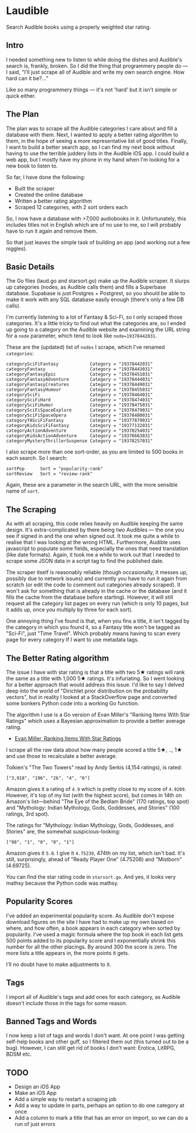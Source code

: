 # Laudible

Search Audible books using a properly weighted star rating.

## Intro

I needed something new to listen to while doing the dishes and Audible's search is, frankly, broken. So I did the thing that programmery people do — I said, "I'll just scrape all of Audible and write my own search engine. How hard can it be?…"

Like so many programmery things — it's not 'hard' but it isn't simple or quick either.

## The Plan

The plan was to scrape all the Audible categories I care about and fill a database with them. Next, I wanted to apply a better rating algorithm to them, in the hope of seeing a more representative list of good titles. Finally, I want to build a better search app, so I can find my next book without having to use the terrible juddery lists in the Audible iOS app. I could build a web app, but I mostly have my phone in my hand when I'm looking for a new book to listen to.

So far, I have done the following:

- Built the scraper
- Created the online database
- Written a better rating algorithm
- Scraped 12 categories, with 2 sort orders each

So, I now have a database with >7,000 audiobooks in it. Unfortunately, this includes titles not in English which are of no use to me, so I will probably have to run it again and remove them.

So that just leaves the simple task of building an app (and working out a few niggles).

## Basic Details

The Go files (laud.go and starsort.go) make up the Audible scraper. It slurps up categories (nodes, as Audible calls them) and fills a Superbase database. Supabase is just Postgres + Postgrest, so you should be able to make it work with any SQL database easily enough (there's only a few DB calls).

I'm currently listening to a lot of Fantasy & Sci-Fi, so I only scraped those categories. It's a little tricky to find out what the categories are, so I ended up going to a category on the Audible website and examining the URL string for a `node` parameter, which tend to look like `node=19378442031`.

These are the (updated) list of `nodes` I scrape, which I've renamed `categories`:

	categorySciFiFantasy            Category = "19378442031"
	categoryFantasy                 Category = "19378443031"
	categoryFantasyEpic             Category = "19378451031"
	categoryFantasyAdventure        Category = "19378444031"
	categoryFantasyCreatures        Category = "19378449031"
	categoryFantasyHumour           Category = "19378455031"
	categorySciFi                   Category = "19378464031"
	categorySciFiHard               Category = "19378474031"
	categorySciFiHumor              Category = "19378475031"
	categorySciFiSpaceExplore       Category = "19378479031"
	categorySciFiSpaceOpera         Category = "19378480031"
	categoryYASciFiFantasy          Category = "19377879031"
	categoryKidsSciFiFantasy        Category = "19377132031"
	categoryActionAdventure         Category = "19378254031"
	categoryKidsActionAdventure     Category = "19376663031"
	categoryMysteryThrillerSuspense Category = "19378257031"

I also scrape more than one sort-order, as you are limited to 500 books in each search. So I search:

	sortPop      Sort = "popularity-rank"
	sortReview   Sort = "review-rank"

Again, these are a parameter in the search URL, with the more sensible name of `sort`.

## The Scraping

As with all scraping, this code relies heavily on Audible keeping the same design. It's extra-complicated by there being two Audibles — the one you see if signed in and the one when signed out. It took me quite a while to realise that I was looking at the wrong HTML. Furthermore, Audible uses javascript to populate some fields, especially the ones that need translation (like date formats). Again, it took me a while to work out that I needed to scrape some JSON data in a script tag to find the published date.

The scraper itself is reasonably reliable (though occasionally, it messes up, possibly due to network issues) and currently you have to run it again from scratch (or edit the code to comment out categories already scraped). It won't ask for something that is already in the cache or the database (and it fills the cache from the database before starting). However, it will still request all the category list pages on every run (which is only 10 pages, but it adds up, once you multiply by three for each sort).

One annoying thing I've found is that, when you fins a title, it isn't tagged by the category in which you found it, so a Fantasy title won't be tagged as "Sci-Fi", just "Time Travel". Which probably means having to scan every page for every category If I want to use metadata tags.

## The Better Rating algorithm

The issue I have with star rating is that a title with two 5★ ratings will rank the same as a title with 1,000 5★ ratings. It's infuriating. So I went looking for a better approach that would address this issue. I'd like to say I delved deep into the world of "Dirichlet prior distribution on the probability vectors", but in reality I looked at a StackOverflow page and converted some bonkers Python code into a working Go function.

The algorithm I use is a Go version of Evan Miller's "Ranking Items With Star Ratings" which uses a Bayesian approximation to provide a better average rating.

- [Evan Miller, Ranking Items With Star Ratings](http://www.evanmiller.org/ranking-items-with-star-ratings.html)

I scrape all the raw data about how many people scored a title 5★, .., 1★ and use those to recalculate a better average.

Tolkien's "The Two Towers" read by Andy Serkis (4,154 ratings), is rated:

	["3,918", "196", "26", "4", "6"]

Amazon gives it a rating of `4.9` which is pretty close to my score of `4.9209`. However, it's top of my list (with the highest score), but comes in 14th on Amazon's list—behind "The Eye of the Bedlam Bride" (170 ratings, top spot) and "Mythology: Indian Mythology, Gods, Goddesses, and Stories" (100 ratings, 3rd spot).

The ratings for "Mythology: Indian Mythology, Gods, Goddesses, and Stories" are, the somewhat suspicious-looking:

	["98", "1", "0", "0", "1"]

Amazon gives it `5.0`. I give it `4.75239`, 474th on my list, which isn't bad. It's still, surprisingly, ahead of "Ready Player One" (4.75208) and "Mistborn" (4.69725).

You can find the star rating code in `starsort.go`. And yes, it looks very mathsy because the Python code was mathsy.

## Popularity Scores

I've added an experimental popularity score. As Audible don't expose download figures on the site I have had to make up my own based on where, and how often, a book appears in each category when sorted by popularity. I've used a magic formula where the top book in each list gets 500 points added to its popularity score and I exponentially shrink this number for all the other placings. By around 300 the score is zero. The more lists a title appears in, the more points it gets.

I'll no doubt have to make adjustments to it.

## Tags

I import all of Audible's tags and add ones for each category, as Audible doesn't include those in the tags for some reason.


## Banned Tags and Words

I now keep a list of tags and words I don't want. At one point I was getting self-help books and other guff, so I filtered them out (this turned out to be a bug). However, I can still get rid of books I don't want: Erotica, LitRPG, BDSM etc.

## TODO

- Design an iOS App
- Make an iOS App
- Add a simple way to restart a scraping job
- Add a way to update in parts, perhaps an option to do one category at once
- Add a column to mark a title that has an error on import, so we can do a run of just errors

